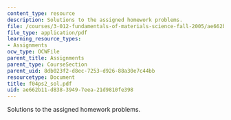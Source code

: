 ```yaml
---
content_type: resource
description: Solutions to the assigned homework problems.
file: /courses/3-012-fundamentals-of-materials-science-fall-2005/ae662b11d83839497eea21d9810fe398_f04ps2_sol.pdf
file_type: application/pdf
learning_resource_types:
- Assignments
ocw_type: OCWFile
parent_title: Assignments
parent_type: CourseSection
parent_uid: 8db023f2-d8ec-7253-d926-88a30e7c44bb
resourcetype: Document
title: f04ps2_sol.pdf
uid: ae662b11-d838-3949-7eea-21d9810fe398
---
```

Solutions to the assigned homework problems.

